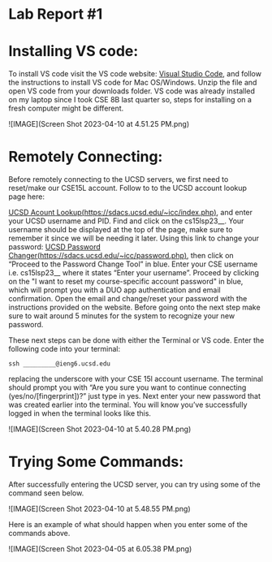 # Lab Report #1

# Installing VS code:

To install VS code visit the VS code website: [Visual Studio Code](https://code.visualstudio.com/), and follow the instructions to install VS code for Mac OS/Windows. 
Unzip the file and open VS code from your downloads folder. VS code was already installed on my laptop since I took CSE 8B last quarter so, steps 
for installing on a fresh computer might be different. 

![IMAGE](Screen Shot 2023-04-10 at 4.51.25 PM.png) 

# Remotely Connecting: 

Before remotely connecting to the UCSD servers, we first need to reset/make our CSE15L account. Follow to to the UCSD account lookup page here: 

[UCSD Acount Lookup(https://sdacs.ucsd.edu/~icc/index.php)](https://sdacs.ucsd.edu/~icc/index.php), and enter your UCSD username and PID. Find and click on the cs15lsp23__. Your username should be displayed 
at the top of the page, make sure to remember it since we will be needing it later. Using this link to change your password: [UCSD Password Changer(https://sdacs.ucsd.edu/~icc/password.php)](https://sdacs.ucsd.edu/~icc/password.php), 
then click on “Proceed to the Password Change Tool” in blue. Enter your CSE username i.e. cs15lsp23__ where 
it states “Enter your username”. Proceed by clicking on the "I want to reset my course-specific account password" in blue, which will prompt you with a 
DUO app authentication and email confirmation. Open the email and change/reset your password with the instructions provided on the website. Before going 
onto the next step make sure to wait around 5 minutes for the system to recognize your new password.

These next steps can be done with either the Terminal or VS code. Enter the following code into your terminal: 

    ssh _________@ieng6.ucsd.edu

replacing the underscore with your CSE 15l account username. The terminal should prompt you with “Are you sure you want to continue connecting 
(yes/no/[fingerprint])?” just type in yes. Next enter your new password that was created earlier into the terminal. You will know you’ve successfully 
logged in when the terminal looks like this.

![IMAGE](Screen Shot 2023-04-10 at 5.40.28 PM.png)

# Trying Some Commands:

After successfully entering the UCSD server, you can try using some of the command seen below. 

![IMAGE](Screen Shot 2023-04-10 at 5.48.55 PM.png)

Here is an example of what should happen when you enter some of the commands above. 

![IMAGE](Screen Shot 2023-04-05 at 6.05.38 PM.png)
